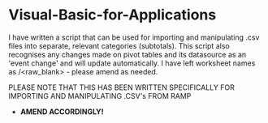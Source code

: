 # Visual-Basic-for-Applications
I have written a script that can be used for importing and manipulating .csv files into separate, relevant categories (subtotals). 
This script also recognises any changes made on pivot tables and its datasource as an 'event change' and will update automatically. 
I have left worksheet names as <blank>/<raw_blank> - please amend as needed. 

PLEASE NOTE THAT THIS HAS BEEN WRITTEN SPECIFICALLY FOR IMPORTING AND MANIPULATING .CSV's FROM RAMP
- **AMEND ACCORDINGLY!**

